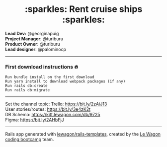 <div align="center">
  <h1>:sparkles: Rent cruise ships :sparkles:</h1>
</div>

**Lead Dev:** @georginapuig
<br>
**Project Manager**: @turiburu
<br>
**Product Owner**: @turiburu
<br>
**Lead designer**: @palominocp
<br>

---

### First download instructions :fire:
```
Run bundle install on the first download
Run yarn install to download webpack packages (if any)
Run rails db:create
Run rails db:migrate
```
---

Set the channel topic: Trello: https://bit.ly/2zAiJ13
<br>
User stories/routes: https://bit.ly/3e4zK2t
<br>
DB Schema: https://kitt.lewagon.com/db/9725
<br>
Figma: https://bit.ly/2AHbFjJ

---

Rails app generated with [lewagon/rails-templates](https://github.com/lewagon/rails-templates), created by the [Le Wagon coding bootcamp](https://www.lewagon.com) team.
